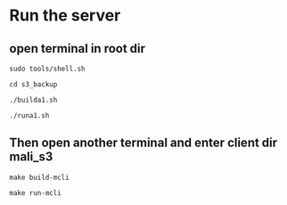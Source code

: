 # Run the server
## open terminal in root dir

```
sudo tools/shell.sh 

cd s3_backup

./builda1.sh

./runa1.sh

```

## Then open another terminal and enter client dir mali_s3

```
make build-mcli

make run-mcli

```
